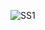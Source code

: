 ![SS1](https://user-images.githubusercontent.com/103030494/223650364-a90726a3-d9e0-46ae-8e77-4357dbbe38d9.png)
